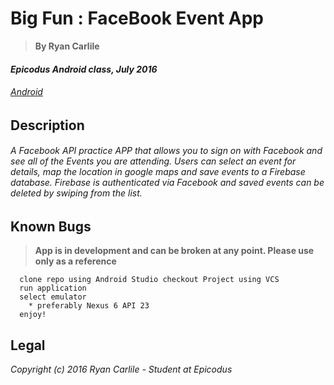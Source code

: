 # Big Fun : FaceBook Event App
> **By Ryan Carlile**

#### _Epicodus Android class, July 2016_

###### _[Android](https://www.learnhowtoprogram.com/android)_


## __Description__

###### A Facebook API practice APP that allows you to sign on with Facebook and see all of the Events you are attending. Users can select an event for details, map the location in google maps and save events to a Firebase database. Firebase is authenticated via Facebook and saved events can be deleted by swiping from the list.

## Known Bugs

> **App is in development and can be broken at any point. Please use only as a reference**

```
  clone repo using Android Studio checkout Project using VCS
  run application
  select emulator
    * preferably Nexus 6 API 23
  enjoy!
  ```


Legal
------

_*Copyright (c) 2016 Ryan Carlile - Student at Epicodus*_
